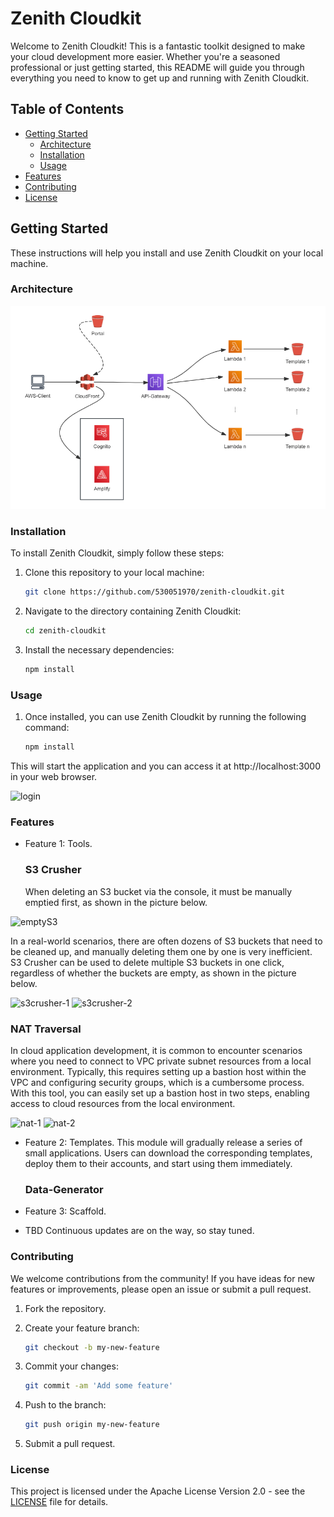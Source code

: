 # Zenith Cloudkit

Welcome to Zenith Cloudkit! This is a fantastic toolkit designed to make your cloud development more easier. Whether you're a seasoned professional or just getting started, this README will guide you through everything you need to know to get up and running with Zenith Cloudkit.

## Table of Contents

- [Getting Started](#getting-started)
  - [Architecture](#architecture)
  - [Installation](#installation)
  - [Usage](#usage)
- [Features](#features)
- [Contributing](#contributing)
- [License](#license)

## Getting Started

These instructions will help you install and use Zenith Cloudkit on your local machine.

### Architecture

![architecture](/source/app/public/imgs/architecture.png)

### Installation

To install Zenith Cloudkit, simply follow these steps:

1. Clone this repository to your local machine:

   ```bash
   git clone https://github.com/530051970/zenith-cloudkit.git

2. Navigate to the directory containing Zenith Cloudkit:

   ```bash
   cd zenith-cloudkit

3. Install the necessary dependencies:

   ```bash
   npm install

### Usage

1. Once installed, you can use Zenith Cloudkit by running the following command:

   ```bash
   npm install

This will start the application and you can access it at http://localhost:3000 in your web browser.

![login](/source/app/public/imgs/login.png)

### Features
- Feature 1: Tools.
  ### S3 Crusher
  When deleting an S3 bucket via the console, it must be manually emptied first, as shown in the picture below.

![emptyS3](/source/app/public/imgs/emptyS3.png)

  In a real-world scenarios, there are often dozens of S3 buckets that need to be cleaned up, and manually deleting them one by one is very inefficient. S3 Crusher can be used to delete multiple S3 buckets in one click, regardless of whether the buckets are empty, as shown in the picture below.

![s3crusher-1](/source/app/public/imgs/s3crusher-1.png)
![s3crusher-2](/source/app/public/imgs/s3crusher-2.png)

  ### NAT Traversal
  In cloud application development, it is common to encounter scenarios where you need to connect to VPC private subnet resources from a local environment. Typically, this requires setting up a bastion host within the VPC and configuring security groups, which is a cumbersome process. With this tool, you can easily set up a bastion host in two steps, enabling access to cloud resources from the local environment.

![nat-1](/source/app/public/imgs/nat-1.png)
![nat-2](/source/app/public/imgs/nat-2.png)

- Feature 2: Templates.
  This module will gradually release a series of small applications. Users can download the corresponding templates, deploy them to their accounts, and start using them immediately.

  ### Data-Generator

- Feature 3: Scaffold.
- TBD
  Continuous updates are on the way, so stay tuned.

### Contributing
We welcome contributions from the community! If you have ideas for new features or improvements, please open an issue or submit a pull request.

1. Fork the repository.
2. Create your feature branch: 

   ```bash
   git checkout -b my-new-feature

3. Commit your changes:

   ```bash
   git commit -am 'Add some feature'

4. Push to the branch:

   ```bash
   git push origin my-new-feature

5. Submit a pull request.

### License
This project is licensed under the Apache License Version 2.0 - see the [LICENSE](http://www.apache.org/licenses/) file for details.